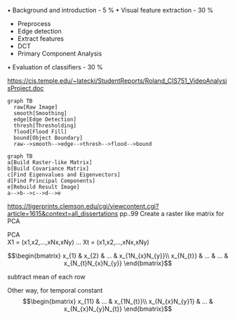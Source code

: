 • Background and introduction - 5 %
• Visual feature extraction - 30 %
  -    Preprocess  
  -    Edge detection
  -    Extract features
  -    DCT
  -    Primary Component Analysis  

• Evaluation of classifiers - 30 %



https://cis.temple.edu/~latecki/StudentReports/Roland_CIS751_VideoAnalysisProject.doc

```mermaid
graph TB
  raw[Raw Image]
  smooth[Smoothing]
  edge[Edge Detection]
  thresh[Thresholding]
  flood[Flood Fill]
  bound[Object Boundary]
  raw-->smooth-->edge-->thresh-->flood-->bound
```

```mermaid
graph TB
a[Build Raster-like Matrix]
b[Build Covariance Matrix]
c[Find Eigenvalues and Eigenvectors]
d[Find Principal Components]
e[Rebuild Result Image]
a-->b-->c-->d-->e
```

https://tigerprints.clemson.edu/cgi/viewcontent.cgi?article=1615&context=all_dissertations pp..99
Create a raster like matrix for PCA

PCA  
X1 = (x1,x2,...,xNx,xNy)
...
Xt = (x1,x2,...,xNx,xNy)

$$\begin{bmatrix}
x_{1} & x_{2} & ... & x_{1N_{x}N_{y}}\\
x_{N_{t}} & ... & ... & x_{N_{t}N_{x}N_{y}}
\end{bmatrix}$$

subtract mean of each row



Other way, for temporal constant
$$\begin{bmatrix}
x_{11} & ... & x_{1N_{t}}\\
x_{N_{x}N_{y}1} & ... & x_{N_{x}N_{y}N_{t}}
\end{bmatrix}$$
